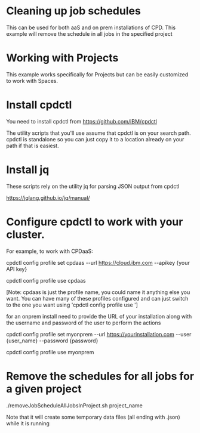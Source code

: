 # Cleaning up job schedules
This can be used for both aaS and on prem installations of CPD. This example will remove the schedule in all jobs in the specified project

# Working with Projects

This example works specifically for Projects but can be easily customized to work with Spaces.

# Install cpdctl

You need to install cpdctl from https://github.com/IBM/cpdctl

The utility scripts that you'll use assume that cpdctl is on your search path. cpdctl is standalone so you can just copy it to a location already on your path if that is easiest.

# Install jq

These scripts rely on the utility jq for parsing JSON output from cpdctl

https://jqlang.github.io/jq/manual/

# Configure cpdctl to work with your cluster.

For example, to work with CPDaaS:

cpdctl config profile set cpdaas --url https://cloud.ibm.com --apikey {your API key}

cpdctl config profile use cpdaas

[Note: cpdaas is just the profile name, you could name it anything else you want.  You can have many of these profiles configured and can just switch to the one you want using 'cpdctl config profile use ']


for an onprem install need to provide the URL of your installation along with the username and password of the user to perform the actions

cpdctl config profile set myonprem --url https://yourinstallation.com --user {user_name} --password {password}

cpdctl config profile use myonprem

# Remove the schedules for all jobs for a given project

./removeJobScheduleAllJobsInProject.sh project_name

Note that it will create some temporary data files (all ending with .json) while it is running


